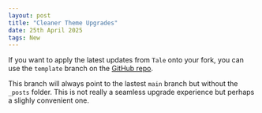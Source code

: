 ```yaml
---
layout: post
title: "Cleaner Theme Upgrades"
date: 25th April 2025
tags: New
---
```


If you want to apply the latest updates from `Tale` onto your fork, you can use the `template` branch on the [GitHub repo](https://github.com/jitinnair1/tail).

This branch will always point to the lastest `main` branch but without the `_posts` folder. This is not really a seamless upgrade experience but perhaps a slighly convenient one.
